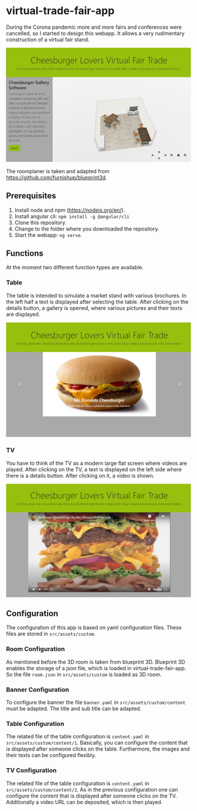 # virtual-trade-fair-app
During the Corona pandemic more and more fairs and conferences were cancelled, so I started to design this webapp. It allows a very rudimentary construction of a virtual fair stand. 

![main screen](https://github.com/stone18x/virtual-trade-fair-app/blob/master/.readme/main_screen.png)

The roomplaner is taken and adapted from https://github.com/furnishup/blueprint3d. 

## Prerequisites
1. Install node and npm (https://nodejs.org/en/).
2. Install angular cli: `npm install -g @angular/cli`
3. Clone this repository. 
4. Change to the folder where you downloaded the repository. 
5. Start the webapp: `ng serve`.

## Functions
At the moment two different function types are available.

### Table
The table is intended to simulate a market stand with various brochures. In the left half a text is displayed after selecting the table. After clicking on the details button, a gallery is opened, where various pictures and their texts are displayed. 

![gallery screen](https://github.com/stone18x/virtual-trade-fair-app/blob/master/.readme/gallery.png)

### TV
You have to think of the TV as a modern large flat screen where videos are played. After clicking on the TV, a text is displayed on the left side where there is a details button. After clicking on it, a video is shown. 

![video screen](https://github.com/stone18x/virtual-trade-fair-app/blob/master/.readme/video.png)

## Configuration 
The configuration of this app is based on yaml configuration files. These files are stored in `src/assets/custom`.

### Room Configuration
As mentioned before the 3D room is taken from blueprint 3D. Blueprint 3D enables the storage of a json file, which is loaded in 
virtual-trade-fair-app. So the file `room.json` in `src/assets/custom` is loaded as 3D room. 

### Banner Configuration
To configure the banner the file `banner.yaml` in `src/assets/custom/content` must be adapted. The title and sub title can be adapted. 

### Table Configuration
The related file of the table configuration is `content.yaml` in `src/assets/custom/content/1`. Basically, you can configure the content that is displayed after someone clicks on the table. Furthermore, the images and their texts can be configured flexibly. 

### TV Configuration
The related file of the table configuration is `content.yaml` in `src/assets/custom/content/2`. As in the previous configuration one can configure the content that is displayed after someone clicks on the TV. Additionally a video URL can be deposited, which is then played. 
